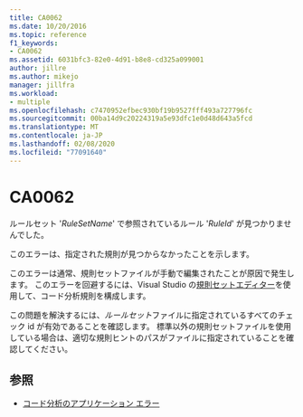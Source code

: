 ```yaml
---
title: CA0062
ms.date: 10/20/2016
ms.topic: reference
f1_keywords:
- CA0062
ms.assetid: 6031bfc3-82e0-4d91-b8e8-cd325a099001
author: jillre
ms.author: mikejo
manager: jillfra
ms.workload:
- multiple
ms.openlocfilehash: c7470952efbec930bf19b9527fff493a727796fc
ms.sourcegitcommit: 00ba14d9c20224319a5e93dfc1e0d48d643a5fcd
ms.translationtype: MT
ms.contentlocale: ja-JP
ms.lasthandoff: 02/08/2020
ms.locfileid: "77091640"
---
```

# <a name="ca0062"></a>CA0062

ルールセット '*RuleSetName*' で参照されているルール '*RuleId*' が見つかりませんでした。

このエラーは、指定された規則が見つからなかったことを示します。

このエラーは通常、規則セットファイルが手動で編集されたことが原因で発生します。 このエラーを回避するには、Visual Studio の[規則セットエディター](../code-quality/working-in-the-code-analysis-rule-set-editor.md)を使用して、コード分析規則を構成します。

この問題を解決するには、*ルールセット*ファイルに指定されているすべてのチェック id が有効であることを確認します。 標準以外の規則セットファイルを使用している場合は、適切な規則ヒントのパスがファイルに指定されていることを確認してください。

## <a name="see-also"></a>参照

- [コード分析のアプリケーション エラー](../code-quality/code-analysis-application-errors.md)
